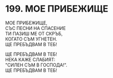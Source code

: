 # 199. МОЕ ПРИБЕЖИЩЕ  
  
МОЕ ПРИБЕЖИЩЕ,  
СЪС ПЕСНИ НА СПАСЕНИЕ  
ТИ ПАЗИШ МЕ ОТ СКРЪБ,  
КОГАТО СЪМ УГНЕТЕН.  
ЩЕ ПРЕБЪДВАМ В ТЕБ!  
  
ЩЕ ПРЕБЪДВАМ В ТЕБ!  
НЕКА КАЖЕ СЛАБИЯТ:  
"СИЛЕН СЪМ В ГОСПОДА!".  
ЩЕ ПРЕБЪДВАМ В ТЕБ!  


<DownloadsButton pdf="/pdf/199-moe-pribezhishte.pdf" />

<DownloadChordsButton pdf="/chords/199-moe-pribezhishte_akord.pdf"/>
